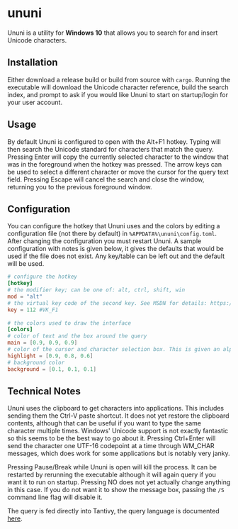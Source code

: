 # ununi

Ununi is a utility for **Windows 10** that allows you to search for and insert Unicode characters. 

## Installation

Either download a release build or build from source with `cargo`. Running the executable will download the Unicode character reference, build the search index, and prompt to ask if you would like Ununi to start on startup/login for your user account. 

## Usage

By default Ununi is configured to open with the Alt+F1 hotkey. Typing will then search the Unicode standard for characters that match the query. Pressing Enter will copy the currently selected character to the window that was in the foreground when the hotkey was pressed. The arrow keys can be used to select a different character or move the cursor for the query text field. Pressing Escape will cancel the search and close the window, returning you to the previous foreground window.

## Configuration

You can configure the hotkey that Ununi uses and the colors by editing a configuration file (not there by default) in `%APPDATA%\ununi\config.toml`. After changing the configuration you must restart Ununi. A sample configuration with notes is given below, it gives the defaults that would be used if the file does not exist. Any key/table can be left out and the default will be used.

```toml
# configure the hotkey
[hotkey]
# the modifier key; can be one of: alt, ctrl, shift, win
mod = "alt"
# the virtual key code of the second key. See MSDN for details: https://msdn.microsoft.com/en-us/library/windows/desktop/dd375731(v=vs.85).aspx
key = 112 #VK_F1
 
# the colors used to draw the interface
[colors]
# color of text and the box around the query
main = [0.9, 0.9, 0.9]
# color of the cursor and character selection box. This is given an alpha value of 0.8
highlight = [0.9, 0.8, 0.6]
# background color
background = [0.1, 0.1, 0.1]
```

## Technical Notes

Ununi uses the clipboard to get characters into applications. This includes sending them the Ctrl-V paste shortcut. It does not yet restore the clipboard contents, although that can be useful if you want to type the same character multiple times. Windows' Unicode support is not exactly fantastic so this seems to be the best way to go about it. Pressing Ctrl+Enter will send the character one UTF-16 codepoint at a time through WM_CHAR messages, which does work for some applications but is notably very janky.

Pressing Pause/Break while Ununi is open will kill the process. It can be restarted by rerunning the executable although it will again query if you want it to run on startup. Pressing NO does not yet actually change anything in this case. If you do not want it to show the message box, passing the `/S` command line flag will disable it.

The query is fed directly into Tantivy, the query language is documented [here](https://tantivy-search.github.io/tantivy/tantivy/query/struct.QueryParser.html).
